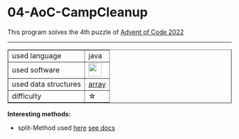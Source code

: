 # 04-AoC-CampCleanup

This program solves the 4th puzzle of <a href="https://adventofcode.com/2022">Advent of Code 2022</a><br>
<hr>

<table border="1">
  <tr>
    <td>used language</td>
    <td>java</td>
  </tr>
  <tr>
    <td>used software</td>
    <td><a href="https://www.bluej.org/"><img src="https://www.bluej.org/bluej-icon-256-2x.png" width="30px"></a></td>
  </tr> 
    <tr>
     <td>used data structures</td>
     <td><a href="https://www.w3schools.com/java/java_arrays.asp">array</a></td>
   </tr> 
    <tr>
      <td>difficulty</td>
      <td>☆</td>
    </tr> 
</table>  

<b>Interesting methods:</b> 
<br>
<ul>
  <li> split-Method used <a href="https://github.com/herrhundt/04-AoC-CampCleanup/blob/6873995390437ee1d577aa7bf56a1a1553d2ffad/CampCleanup.java#L40">here</a> <a href="https://docs.oracle.com/javase/7/docs/api/java/lang/String.html#split(java.lang.String)"> see docs</a>
</ul>
